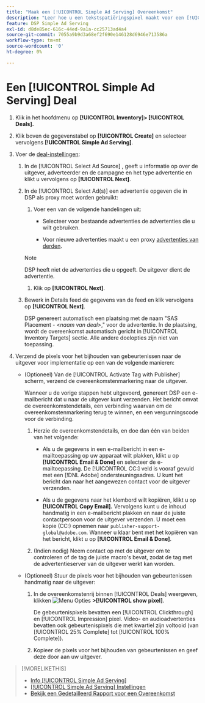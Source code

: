 ```yaml
---
title: "Maak een [!UICONTROL Simple Ad Serving] Overeenkomst"
description: "Leer hoe u een tekstspatiëringspixel maakt voor een [!UICONTROL Simple Ad Serving] deal."
feature: DSP Simple Ad Serving
exl-id: d8de85ec-616c-44ed-9a1a-cc25713ad4a4
source-git-commit: 7055a9b9d3a68ef2f690e146128d6946e713586a
workflow-type: tm+mt
source-wordcount: '0'
ht-degree: 0%

---
```


# Een [!UICONTROL Simple Ad Serving] Deal

1. Klik in het hoofdmenu op **[!UICONTROL Inventory]> [!UICONTROL Deals].**

1. Klik boven de gegevenstabel op **[!UICONTROL Create]** en selecteer vervolgens **[!UICONTROL Simple Ad Serving]**.

1. Voer de [deal-instellingen](simple-deal-settings.md):

   1. In de [!UICONTROL Select Ad Source] , geeft u informatie op over de uitgever, adverteerder en de campagne en het type advertentie en klikt u vervolgens op **[!UICONTROL Next]**.

   1. In de [!UICONTROL Select Ad(s)] een advertentie opgeven die in DSP als proxy moet worden gebruikt:

      1. Voer een van de volgende handelingen uit:

         * Selecteer voor bestaande advertenties de advertenties die u wilt gebruiken.

         * Voor nieuwe advertenties maakt u een proxy [advertenties van derden](/help/dsp/campaign-management/ads/ad-create-multiple.md).
      >[!NOTE]
      > DSP heeft niet de advertenties die u opgeeft. De uitgever dient de advertentie.

      1. Klik op **[!UICONTROL Next]**.
   1. Bewerk in Details feed de gegevens van de feed en klik vervolgens op **[!UICONTROL Next]**.

      DSP genereert automatisch een plaatsing met de naam &quot;SAS Placement - &lt;*naam van deal*>,&quot; voor de advertentie. In de plaatsing, wordt de overeenkomst automatisch gericht in [!UICONTROL Inventory Targets] sectie. Alle andere doelopties zijn niet van toepassing.



1. Verzend de pixels voor het bijhouden van gebeurtenissen naar de uitgever voor implementatie op een van de volgende manieren:

   * (Optioneel) Van de [!UICONTROL Activate Tag with Publisher] scherm, verzend de overeenkomstenmarkering naar de uitgever.

      Wanneer u de vorige stappen hebt uitgevoerd, genereert DSP een e-mailbericht dat u naar de uitgever kunt verzenden. Het bericht omvat de overeenkomstendetails, een verbinding waarvan om de overeenkomstenmarkering terug te winnen, en een vergunningscode voor de verbinding.

      1. Herzie de overeenkomstendetails, en doe dan één van beiden van het volgende:

         * Als u de gegevens in een e-mailbericht in een e-mailtoepassing op uw apparaat wilt plakken, klikt u op **[!UICONTROL Email & Done]** en selecteer de e-mailtoepassing. De [!UICONTROL CC:] veld is vooraf gevuld met een [!DNL Adobe] ondersteuningsadres. U kunt het bericht dan naar het aangewezen contact voor de uitgever verzenden.

         * Als u de gegevens naar het klembord wilt kopiëren, klikt u op **[!UICONTROL Copy Email].** Vervolgens kunt u de inhoud handmatig in een e-mailbericht plakken en naar de juiste contactpersoon voor de uitgever verzenden. U moet een kopie (CC:) opnemen naar `publisher-support-global@adobe.com`. Wanneer u klaar bent met het kopiëren van het bericht, klikt u op **[!UICONTROL Email & Done]**.
      1. (Indien nodig) Neem contact op met de uitgever om te controleren of de tag de juiste macro&#39;s bevat, zodat de tag met de advertentieserver van de uitgever werkt kan worden.
   * (Optioneel) Stuur de pixels voor het bijhouden van gebeurtenissen handmatig naar de uitgever:

      1. In de overeenkomstenrij binnen [!UICONTROL Deals] weergeven, klikken ![Menu Opties](/help/dsp/assets/options-menu.png) **>[!UICONTROL show pixel]**.

         De gebeurtenispixels bevatten een [!UICONTROL Clickthrough] en [!UICONTROL Impression] pixel. Video- en audioadvertenties bevatten ook gebeurtenispixels die met kwartiel zijn voltooid (van [!UICONTROL 25% Complete] tot [!UICONTROL 100% Complete]).

      1. Kopieer de pixels voor het bijhouden van gebeurtenissen en geef deze door aan uw uitgever.



>[!MORELIKETHIS]
>
>* [Info [!UICONTROL Simple Ad Serving]](simple-deal-about.md)
>* [[!UICONTROL Simple Ad Serving] Instellingen](simple-deal-settings.md)
>* [Bekijk een Gedetailleerd Rapport voor een Overeenkomst](/help/dsp/inventory/deal-view-report.md)


<!-- add back when reimplemented:
>* [View Event-Tracking Pixels for a [!UICONTROL Simple Ad Serving] Deal](simple-deal-show-pixels.md)
-->
